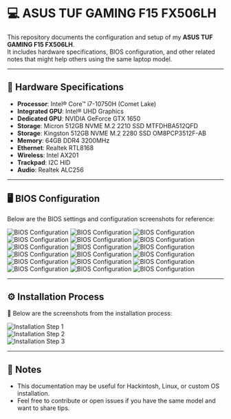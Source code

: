 # 💻 ASUS TUF GAMING F15 FX506LH

This repository documents the configuration and setup of my **ASUS TUF GAMING F15 FX506LH**.  
It includes hardware specifications, BIOS configuration, and other related notes that might help others using the same laptop model.

---

## 🔧 Hardware Specifications

- **Processor**: Intel® Core™ i7-10750H (Comet Lake)  
- **Integrated GPU**: Intel® UHD Graphics  
- **Dedicated GPU**: NVIDIA GeForce GTX 1650  
- **Storage**: Micron 512GB NVME M.2 2210 SSD MTFDHBA512QFD
- **Storage**: Kingston 512GB NVME M.2 2280 SSD OM8PCP3512F-AB
- **Memory**: 64GB DDR4 3200MHz  
- **Ethernet**: Realtek RTL8168  
- **Wireless**: Intel AX201  
- **Trackpad**: I2C HID  
- **Audio**: Realtek ALC256  

---

## 🖥️ BIOS Configuration

Below are the BIOS settings and configuration screenshots for reference:  

![BIOS Configuration](./BIOS_Configuration/BIOS_Configuration.jpg)
![BIOS Configuration](./BIOS_Configuration/BIOS_Configuration_1.jpg)
![BIOS Configuration](./BIOS_Configuration/BIOS_Configuration_2.jpg)
![BIOS Configuration](./BIOS_Configuration/BIOS_Configuration_3.jpg)
![BIOS Configuration](./BIOS_Configuration/BIOS_Configuration_4.jpg)
![BIOS Configuration](./BIOS_Configuration/BIOS_Configuration_5.jpg)
![BIOS Configuration](./BIOS_Configuration/BIOS_Configuration_6.jpg)
![BIOS Configuration](./BIOS_Configuration/BIOS_Configuration_7.jpg)
![BIOS Configuration](./BIOS_Configuration/BIOS_Configuration_8.jpg)
![BIOS Configuration](./BIOS_Configuration/BIOS_Configuration_9.jpg)
![BIOS Configuration](./BIOS_Configuration/BIOS_Configuration_10.jpg)
![BIOS Configuration](./BIOS_Configuration/BIOS_Configuration_11.jpg)
![BIOS Configuration](./BIOS_Configuration/BIOS_Configuration_12.jpg)
![BIOS Configuration](./BIOS_Configuration/BIOS_Configuration_13.jpg)
![BIOS Configuration](./BIOS_Configuration/BIOS_Configuration_14.jpg)
![BIOS Configuration](./BIOS_Configuration/BIOS_Configuration_15.jpg)
![BIOS Configuration](./BIOS_Configuration/BIOS_Configuration_16.jpg)
![BIOS Configuration](./BIOS_Configuration/BIOS_Configuration_17.jpg)

---
## ⚙️ Installation Process

📸 Below are the screenshots from the installation process:  

![Installation Step 1](./Install/Process.jpg)  
![Installation Step 2](./Install/Process_1.jpg)  
![Installation Step 3](./Install/Process_2.jpg)  

---

## 📌 Notes

- This documentation may be useful for Hackintosh, Linux, or custom OS installation.  
- Feel free to contribute or open issues if you have the same model and want to share tips.  
